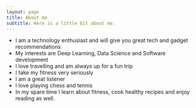 ```yaml
---
layout: page
title: About me
subtitle: Here is a little bit about me.
---
```

- I am a technology enthusiast and will give you great tech and gadget recommendations
- My interests are Deep Learning, Data Science and Software development
- I love travelling and am always up for a fun trip
- I take my fitness very seriously
- I am a great listener 
- I love playing chess and tennis
- In my spare time I learn about fitness, cook healthy recipes and enjoy reading as well.
